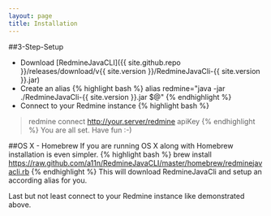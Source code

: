 ```yaml
---
layout: page
title: Installation
---
```


##3-Step-Setup
* Download [RedmineJavaCLI]({{ site.github.repo }}/releases/download/v{{ site.version }}/RedmineJavaCli-{{ site.version }}.jar)
* Create an alias
{% highlight bash %}
alias redmine="java -jar ./RedmineJavaCli-{{ site.version }}.jar $@"
{% endhighlight %}
* Connect to your Redmine instance
{% highlight bash %}
>redmine connect http://your.server/redmine apiKey
{% endhighlight %}
You are all set. Have fun :-)

##OS X - Homebrew
If you are running OS X along with Homebrew installation is even simpler.
{% highlight bash %}
brew install https://raw.github.com/a11n/RedmineJavaCLI/master/homebrew/redminejavacli.rb
{% endhighlight %}
This will download RedmineJavaCli and setup an according alias for you.

Last but not least connect to your Redmine instance like demonstrated above.
